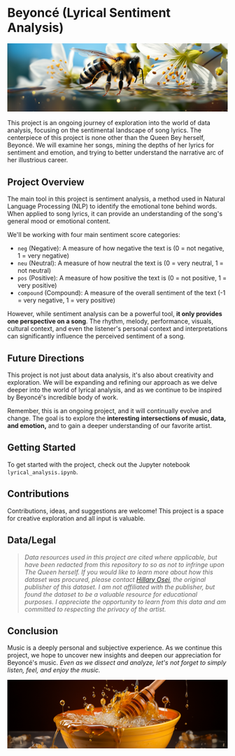 # Beyoncé (Lyrical Sentiment Analysis)

![Beyonce behive](./images/cover.png)

This project is an ongoing journey of exploration into the world of data analysis, focusing on the sentimental landscape of song lyrics. The centerpiece of this project is none other than the Queen Bey herself, Beyoncé. We will examine her songs, mining the depths of her lyrics for sentiment and emotion, and trying to better understand the narrative arc of her illustrious career.

## Project Overview

The main tool in this project is sentiment analysis, a method used in Natural Language Processing (NLP) to identify the emotional tone behind words. When applied to song lyrics, it can provide an understanding of the song's general mood or emotional content.

We'll be working with four main sentiment score categories:

- `neg` (Negative): A measure of how negative the text is (0 = not negative, 1 = very negative)
- `neu` (Neutral): A measure of how neutral the text is (0 = very neutral, 1 = not neutral)
- `pos` (Positive): A measure of how positive the text is (0 = not positive, 1 = very positive)
- `compound` (Compound): A measure of the overall sentiment of the text (-1 = very negative, 1 = very positive)

However, while sentiment analysis can be a powerful tool, **it only provides one perspective on a song**. The rhythm, melody, performance, visuals, cultural context, and even the listener's personal context and interpretations can significantly influence the perceived sentiment of a song.

## Future Directions

This project is not just about data analysis, it's also about creativity and exploration. We will be expanding and refining our approach as we delve deeper into the world of lyrical analysis, and as we continue to be inspired by Beyoncé's incredible body of work.

Remember, this is an ongoing project, and it will continually evolve and change. The goal is to explore the **interesting intersections of music, data, and emotion,** and to gain a deeper understanding of our favorite artist.

## Getting Started

To get started with the project, check out the Jupyter notebook `lyrical_analysis.ipynb`.

## Contributions

Contributions, ideas, and suggestions are welcome! This project is a space for creative exploration and all input is valuable.

## Data/Legal

> *Data resources used in this project are cited where applicable, but have been redacted from this repository to so as not to infringe upon The Queen herself. If you would like to learn more about how this dataset was procured, please contact [Hillary Osei](https://www.kaggle.com/hillaryosei), the original publisher of this dataset. I am not affiliated with the publisher, but found the dataset to be a valuable resource for educational purposes. I appreciate the opportunity to learn from this data and am committed to respecting the privacy of the artist.*

## Conclusion

Music is a deeply personal and subjective experience. As we continue this project, we hope to uncover new insights and deepen our appreciation for Beyoncé's music. *Even as we dissect and analyze, let's not forget to simply listen, feel, and enjoy the music.*

![Honeypot](./images/back.png)
